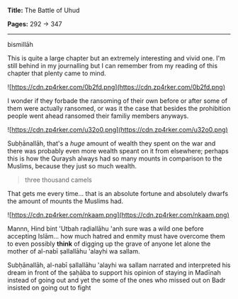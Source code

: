 **Title:** The Battle of Uhud

**Pages:** 292 -> 347

---

bismillāh

This is quite a large chapter but an extremely interesting and vivid one. I'm still behind in my journalling but I can remember from my reading of this chapter that plenty came to mind.

![https://cdn.zp4rker.com/0b2fd.png](https://cdn.zp4rker.com/0b2fd.png)

I wonder if they forbade the ransoming of their own before or after some of them were actually ransomed, or was it the case that besides the prohibition people went ahead ransomed their familiy members anyways.

![https://cdn.zp4rker.com/u32o0.png](https://cdn.zp4rker.com/u32o0.png)

Subḥānallāh, that's a *huge* amount of wealth they spent on the war and there was probably even more wealth speant on it from elsewhere; perhaps this is how the Quraysh always had so many mounts in comparison to the Muslims, because they just so much wealth.

> three thousand camels

That gets me every time... that is an absolute fortune and absolutely dwarfs the amount of mounts the Muslims had.

![https://cdn.zp4rker.com/nkaam.png](https://cdn.zp4rker.com/nkaam.png)

Mannn, Hind bint 'Utbah raḍiallāhu 'anh sure was a wild one before accepting Islām... how much hatred and enmity must have overcome them to even possibly **think** of digging up the grave of anyone let alone the mother of al-nabī ṣallallāhu 'alayhi wa sallam.

Subḥānallāh, al-nabī ṣallallāhu 'alayhi wa sallam narrated and interpreted his dream in front of the ṣaḥāba to support his opinion of staying in Madīnah instead of going out and yet the some of the ones who missed out on Badr insisted on going out to fight